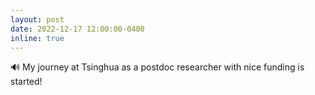 ```yaml
---
layout: post
date: 2022-12-17 12:00:00-0400
inline: true
---
```


🔊 My journey at Tsinghua as a postdoc researcher with nice funding is started!